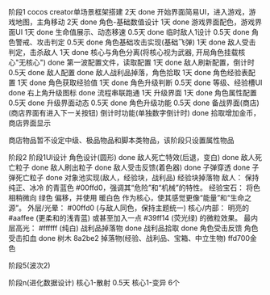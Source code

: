阶段1
  cocos creator单场景框架搭建  2天 done
  开始界面简易UI，进入游戏，游戏地图，主角移动  2天 done
  角色-基础数值设计 1天 done
  游戏界面配色，游戏界面UI 1天 done
  生命值展示、动态移速 0.5天 done
  临时敌人1设计 0.5天 done
  角色警戒、攻击判定 0.5天 done
  角色基础攻击实现(基础飞弹) 1天 done
  敌人受击判定，击杀敌人 1天 done
  核心与角色分离(将核心视为武器, 开局角色挂载核心"无核心") done
  第一波配置文件，读取配置  1天 done
  敌人刷新配置，倒计时 0.5天 done
  敌人配置 done
  敌人战利品掉落，角色拾取  1天 done
  角色经验表配置  1天 done
  角色获取经验值  1天 done
  角色升级判断  0.5天 done
  等级、经验槽UI  done
  右上角升级图标  done
  流程串联跑通  1天
  升级界面 1天 done
  角色属性配置 0.5天 done
  升级界面动态 0.5天 done
  角色升级功能 0.5天 done
  备战界面(商店) (商店界面有进入下一关按钮)
  倒计时功能(单独数字倒计时) done
  拾取增加金币，商店界面显示

  商店物品暂不设定中级、极品物品和脚本类物品，该阶段只设置属性物品


阶段2
  阶段1UI设计
  角色设计(圆形) done
  敌人死亡特效(后退，变白) done
  敌人死亡粒子 done
  敌人刷出粒子 done
  敌人受击反馈(着色器) done
  子弹穿透 done
  子弹死亡粒子 done
  对象池实现(敌人，经验块，战利品)
  经验块掉落物
    敌人： 保持 纯正、冰冷 的青蓝色 #00ffd0，强调其“危险”和“机械”的特性。
    经验宝石： 将色相稍微向 绿色 偏移，并使用 暖白色 作为核心，使其感觉更像“能量”和“生命之源”。
    外层/光晕： #00ffd0 (与敌人同色，保持主题统一)
    核心/内部： 明亮的 #aaffee (更柔和的浅青蓝) 或甚至加入一点 #39ff14 (荧光绿) 的微粒效果。
    最内层高光： #ffffff (纯白)
  战利品掉落物 done
  战利品拾取 done
  角色受击反馈
  角色受击扣血 done
  树木 8a2be2
  掉落物(经验、战利品、宝箱、中立生物) ffd700金色


阶段5(波次2)

阶段n(进化数据设计)
  核心1-散射 0.5天
  核心1-变异 6个